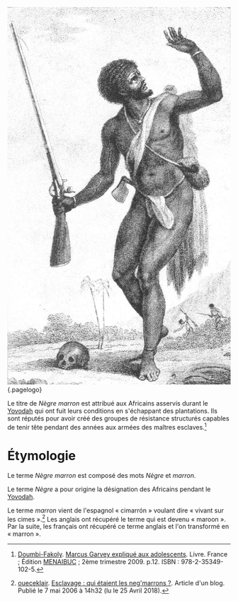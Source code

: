 <!-- TITLE: Nègre Marron -->
<!-- SUBTITLE: Présentation du Nègre Marron -->

![Cimarron](/uploads/personnalite/cimarron.jpg "Représentation d'un nègre marron."){.pagelogo}

Le titre de *Nègre marron* est attribué aux Africains asservis durant le [Yovodah](/terminologie/fon/yovodah) qui ont fuit leurs conditions en s'échappant des plantations. Ils sont réputés pour avoir créé des groupes de résistance structurés capables de tenir tête pendant des années aux armées des maîtres esclaves.[^1]

# Étymologie
Le terme *Nègre marron* est composé des mots *Nègre* et *marron*.

Le terme *Nègre* a pour origine la désignation des Africains pendant le [Yovodah](/terminologie/fon/yovodah).

Le terme *marron* vient de l'espagnol « cimarrón » voulant dire « vivant sur les cimes ».[^2] Les anglais ont récupéré le terme qui est devenu « maroon ». Par la suite, les français ont récupéré ce terme anglais et l'on transformé en « marron ».


[^1]: [Doumbi-Fakoly](/personnalite/homme/guerrier/afrique/nord-ouest/empire/mali/fakoli-manden). [Marcus Garvey expliqué aux adolescents](/ouvrage/documentaire/marcus-garvey-explique-aux-adolescents). Livre. France ; Édition [MENAIBUC](/organisme/editeur/menaibuc) ; 2ème trimestre 2009. p.12. ISBN : 978-2-35349-102-5.
[^2]: [oueceklair](https://www.aufeminin.com/mon-espace/oueceklair). [Esclavage : qui étaient les neg'marrons ?](https://societe.aufeminin.com/forum/esclavage-qui-etaient-les-neg-marrons-fd3150058). Article d'un blog. Publié le 7 mai 2006 à 14h32 (lu le 25 Avril 2018).